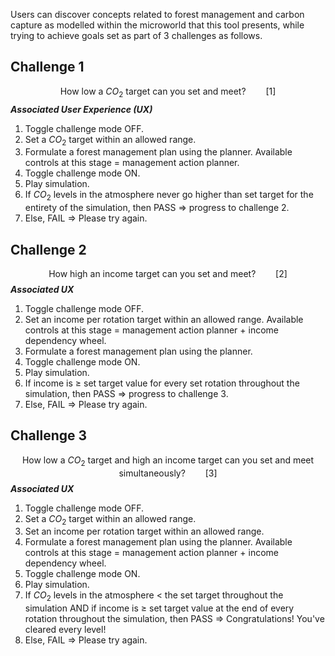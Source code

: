 Users can discover concepts related to forest management and carbon capture as modelled within the microworld that this tool presents, while trying to achieve goals set as part of 3 challenges as follows.
## Challenge 1
$$
\text{How low a } CO_2 \text{ target can you set and meet?} \qquad [1]
$$
***Associated User Experience (UX)***
1. Toggle challenge mode OFF.
2. Set a $CO_2$ target within an allowed range.
3. Formulate a forest management plan using the planner. Available controls at this stage $=$ management action planner.
4. Toggle challenge mode ON.
5. Play simulation.
6. If $CO_2$ levels in the atmosphere never go higher than set target for the entirety of the simulation, then PASS $\Rightarrow$ progress to challenge 2.
7. Else, FAIL $\Rightarrow$ Please try again.
## Challenge 2
$$
\text{How high an income target can you set and meet?} \qquad [2]
$$
***Associated UX***
1. Toggle challenge mode OFF.
2. Set an income per rotation target within an allowed range. Available controls at this stage $=$ management action planner $+$ income dependency wheel.
3. Formulate a forest management plan using the planner.
4. Toggle challenge mode ON.
5. Play simulation.
6. If income is $\geq$ set target value for every set rotation throughout the simulation, then PASS $\Rightarrow$ progress to challenge 3.
7. Else, FAIL $\Rightarrow$ Please try again.
## Challenge 3
$$
\text{How low a } CO_2 \text{ target and high an income target can you set and meet simultaneously?} \qquad [3]
$$
***Associated UX***
1. Toggle challenge mode OFF.
2. Set a $CO_2$ target within an allowed range.
3. Set an income per rotation target within an allowed range.
4. Formulate a forest management plan using the planner. Available controls at this stage $=$ management action planner $+$ income dependency wheel.
5. Toggle challenge mode ON.
6. Play simulation.
7. If  $CO_2$ levels in the atmosphere $\lt$ the set target throughout the simulation AND if income is $\geq$ set target value at the end of every rotation throughout the simulation, then PASS $\Rightarrow$ Congratulations! You've cleared every level!
8. Else, FAIL $\Rightarrow$ Please try again.